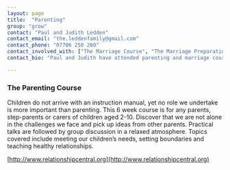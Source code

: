 ```yaml
---
layout: page
title:  "Parenting"
group: "grow"
contact: "Paul and Judith Ledden"
contact_email: "the.leddenfamily@gmail.com"
contact_phone: "07706 250 260"
contact_involved_with: ["The Marriage Course", "The Marriage Preparation Course", "Marriage by Design", "The Parenting Children Course", "Parenting Teenagers Course"]
contact_bio: "Paul and Judith have attended parenting and marriage courses and found them invaluable for their own marriage and family life.  Their hope is to see marriages and family life relationships strengthened through these courses.  They have 2 wonderful teenagers!"

---
```


### The Parenting Course
Children do not arrive with an instruction manual, yet no role we undertake is more important than parenting.
This 6 week course is for any parents, step-parents or carers of children aged 2-10.
Discover that we are not alone in the challenges we face and pick up ideas from other parents. Practical talks are followed by group discussion in a relaxed atmosphere.  Topics covered include meeting our children’s needs, setting boundaries and teaching healthy relationships.

[http://www.relationshipcentral.org](http://www.relationshipcentral.org)


